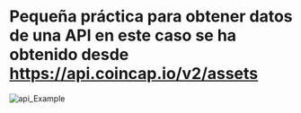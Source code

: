 # Pequeña práctica para obtener datos de una API en este caso se ha obtenido desde https://api.coincap.io/v2/assets 
![api_Example](https://github.com/stat97/api/assets/118807634/ac2b0fb4-e04f-4063-81f9-ba2fae69fa56)
